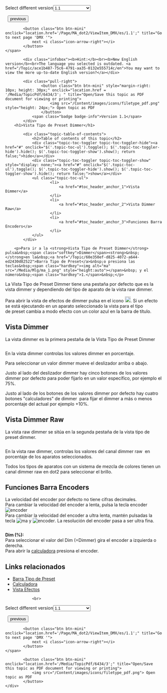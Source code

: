 
<div class="topic-navigation">

<div class="pull-right">
	<span class="pull-left">


<div class="pull-left">
<form action="/Topic/SetCurrentVersionNumber" class="form-inline" id="frmTagSelector" method="post">	<span class="form-mini">
		<div class="input-prepend"><span class="add-on">Select different version</span><select autocomplete="off" id="versionNumberId" name="versionNumberId" onchange="$(this).closest('#frmTagSelector').submit();" style="width: 120px;"><option value="">- latest -</option>
<option selected="selected" value="3">1.1</option>
<option value="7">1.2</option>
<option value="12">1.3</option>
<option value="16">1.5</option>
<option value="29">1.9</option>
</select></div>
		<input data-val="true" data-val-number="The field Int32 must be a number." data-val-required="The Int32 field is required." id="ProductId" name="ProductId" type="hidden" value="7">
		<input id="CurrentGuid" name="CurrentGuid" type="hidden" value="ace1b487-75c6-4791-aa35-0132e555714c">
	</span>
</form></div>&nbsp;	</span>
	<span class="pull-right" style="white-space: nowrap;">
			<button class="btn btn-mini" onclick="location.href='/Page/MA_dot2/ViewItem_Cue/es/1.1'; " title="Go to previous page 'Cues '">
				<i class="icon-arrow-left"></i> previous
			</button>

			<button class="btn btn-mini" onclick="location.href='/Page/MA_dot2/ViewItem_DMX/es/1.1';" title="Go to next page 'DMX '">
				next <i class="icon-arrow-right"></i> 
			</button>
	</span>
</div>
<div class="clear-fix" style="margin-bottom: 10px"></div>
</div>

			<div class="infobox"><b>Hint:</b><br><b>New English version</b><br>The language you selected is outdated. <a href="/Topic/ace1b487-75c6-4791-aa35-0132e555714c/en">You may want to view the more up-to-date English version?</a></div>
		
			<div class="pull-right">
					<button class="btn btn-mini" style="margin-right: 10px; height: 30px;" onclick="location.href = '/Media/TopicPdf/6434/3'; " title="Open/Save this topic as PDF document for viewing or printing">
						<img src="/Content/images/icons/filetype_pdf.png" style="height: 24px;"> Open topic as PDF
					</button>
				<span class="badge badge-info">Version 1.1</span>
			</div>
		<h1>Vista Tipo de Preset Dimmer</h1>

			<div class="topic-table-of-contents">
				<h2>Table of contents of this topic</h2>
				<div class="topic-toc-toggler topic-toc-toggler-hide"><a href="#" onclick="$('.topic-toc-ul').toggle(); $('.topic-toc-toggler-hide').hide(); $('.topic-toc-toggler-show').show(); return false;">hide</a></div>
				<div class="topic-toc-toggler topic-toc-toggler-show" style="display: none;"><a href="#" onclick="$('.topic-toc-ul').toggle(); $('.topic-toc-toggler-hide').show(); $('.topic-toc-toggler-show').hide(); return false;">show</a></div>
				<ul class="topic-toc-ul">
						<li>
							<a href="#toc_header_anchor_1">Vista Dimmer</a>
						</li>
						<li>
							<a href="#toc_header_anchor_2">Vista Dimmer Raw</a>
						</li>
						<li>
							<a href="#toc_header_anchor_3">Funciones Barra Encoders</a>
						</li>
				</ul>
			</div>

		<p>Para ir a la <strong>Vista Tipo de Preset Dimmer</strong> pulsa&nbsp;<span class="softkey">Dimmer</span><strong>&nbsp;</strong>en la&nbsp;<a href="/Topic/60e350ef-d825-4072-a644-ed2430d82522">Barra Tipo de Preset</a>&nbsp;o presiona las teclas&nbsp;<span class="hardkey"><img alt="ma" src="/Media/Mlg/ma_1.png" style="height:auto"></span>&nbsp; y el número&nbsp;<span class="hardkey">1.</span>&nbsp;</p>

<p>La&nbsp;Vista Tipo de Preset Dimmer tiene una pestaña por defecto que es la vista dimmer y dependiendo del tipo de aparato de la vista raw dimmer.</p>

<p>Para abrir la vista de efectos de dimmer pulsa en el icono <img alt="" src="/Media/Image/Dot2_ViewsandWindows_ControlElements_TitleBar17_1-0.PNG" style="height:19px; width:18px">.&nbsp;Si un efecto se está ejecutando en un aparato seleccionado la vista para el tipo de&nbsp;preset&nbsp;cambia a modo efecto con un color azul en la barra de título.&nbsp;</p>

<a name="toc_header_anchor_1" id="toc_header_anchor_1" class="topic-toc-item"></a><h2>Vista Dimmer</h2>

<p>La vista dimmer es la primera pestaña de la&nbsp;Vista Tipo de Preset Dimmer</p>

<p><span class="image_gray_border"><img alt="" src="/Media/Image/Dot2_ViewsandWindows_DimmerPresetTypeView01_1-0_1.PNG"></span></p>

<p>En la vista dimmer controlas los valores dimmer en porcentaje.</p>

<p>Para seleccionar un valor dimmer mueve el deslizador arriba o abajo.</p>

<p>Justo al lado del deslizador dimmer hay cinco botones de los valores dimmer por defecto para poder fijarlo&nbsp;en un valor específico, por ejemplo el 75%.</p>

<p>Justo al lado de los botones de los valores dimmer por defecto hay cuatro botones "calculadores" de&nbsp;dimmer&nbsp;&nbsp;para fijar el dimmer a más o menos porcentaje del actual por ejemplo +10%.</p>

<a name="toc_header_anchor_2" id="toc_header_anchor_2" class="topic-toc-item"></a><h2>Vista Dimmer Raw</h2>

<p>La vista raw dimmer se sitúa en la segunda pestaña de la vista tipo de preset dimmer.</p>

<p><span class="image_gray_border"><img alt="" src="/Media/Image/Dot2_ViewsandWindows_DimmerPresetTypeView02_1-0.PNG"></span></p>

<p>En la vista raw dimmer, controlas los valores del canal dimmer raw&nbsp; en porcentaje de los aparatos seleccionados.</p>

<p>Todos los tipos de aparatos con un sistema de mezcla de colores tienen un canal dimmer raw en dot2 para seleccionar el brillo.</p>

<a name="toc_header_anchor_3" id="toc_header_anchor_3" class="topic-toc-item"></a><h2>Funciones Barra Encoders</h2>

<p>La velocidad del encoder por defecto no tiene cifras decimales.<br>
Para cambiar la velocidad del encoder a lenta, pulsa la tecla encoder&nbsp;<span class="hardkey"><img alt="encoder" src="/Media/Mlg/encoder.png"></span>&nbsp;<br>
Para cambiar la velocidad del encoder a ultra lenta, mantén pulsadas la tecla&nbsp;<span class="hardkey"><img alt="ma" src="/Media/Mlg/ma.png"></span>&nbsp;y&nbsp;<span class="hardkey"><img alt="encoder" src="/Media/Mlg/encoder.png"></span>. La resolución del encoder pasa a ser ultra fina.</p>

<p><img alt="" src="/Media/Image/Dot2_ViewsandWindows_DimmerPresetTypeView03_1-0.PNG"></p>

<p><strong>Dim (%):</strong><br>
Para seleccionar el valor del Dim (=Dimmer) gira el encoder a izquierda o derecha.<br>
Para abrir la&nbsp;<a href="/Topic/014d961b-8de1-4f48-92de-e6da3cc6a15f">calculadora</a>&nbsp;presiona el encoder.</p>

<a name="toc_header_anchor_4" id="toc_header_anchor_4" class="topic-toc-item"></a><h2>Links relacionados</h2>

<ul>
	<li><a href="/Topic/60e350ef-d825-4072-a644-ed2430d82522">Barra Tipo de Preset</a></li>
	<li><a href="/Topic/014d961b-8de1-4f48-92de-e6da3cc6a15f">Calculadora</a></li>
	<li><a href="/Topic/0e539790-291a-4be0-be05-8f3e8d81c0eb">Vista Efectos</a></li>
</ul>


				<br>
<div class="topic-navigation">

<div class="pull-right">
	<span class="pull-left">


<div class="pull-left">
<form action="/Topic/SetCurrentVersionNumber" class="form-inline" id="frmTagSelector" method="post">	<span class="form-mini">
		<div class="input-prepend"><span class="add-on">Select different version</span><select autocomplete="off" id="versionNumberId" name="versionNumberId" onchange="$(this).closest('#frmTagSelector').submit();" style="width: 120px;"><option value="">- latest -</option>
<option selected="selected" value="3">1.1</option>
<option value="7">1.2</option>
<option value="12">1.3</option>
<option value="16">1.5</option>
<option value="29">1.9</option>
</select></div>
		<input data-val="true" data-val-number="The field Int32 must be a number." data-val-required="The Int32 field is required." id="ProductId" name="ProductId" type="hidden" value="7">
		<input id="CurrentGuid" name="CurrentGuid" type="hidden" value="ace1b487-75c6-4791-aa35-0132e555714c">
	</span>
</form></div>&nbsp;	</span>
	<span class="pull-right" style="white-space: nowrap;">
			<button class="btn btn-mini" onclick="location.href='/Page/MA_dot2/ViewItem_Cue/es/1.1'; " title="Go to previous page 'Cues '">
				<i class="icon-arrow-left"></i> previous
			</button>

			<button class="btn btn-mini" onclick="location.href='/Page/MA_dot2/ViewItem_DMX/es/1.1';" title="Go to next page 'DMX '">
				next <i class="icon-arrow-right"></i> 
			</button>
	</span>
</div>
	<div class="clear-fix"></div>
	<div class="pull-right">
	
			<button class="btn btn-mini" onclick="location.href='/Media/TopicPdf/6434/3';" title="Open/Save this topic as PDF document for viewing or printing">
				<img src="/Content/images/icons/filetype_pdf.png"> Open topic as PDF
			</button>
	</div>
<div class="clear-fix" style="margin-bottom: 10px"></div>
</div>

	